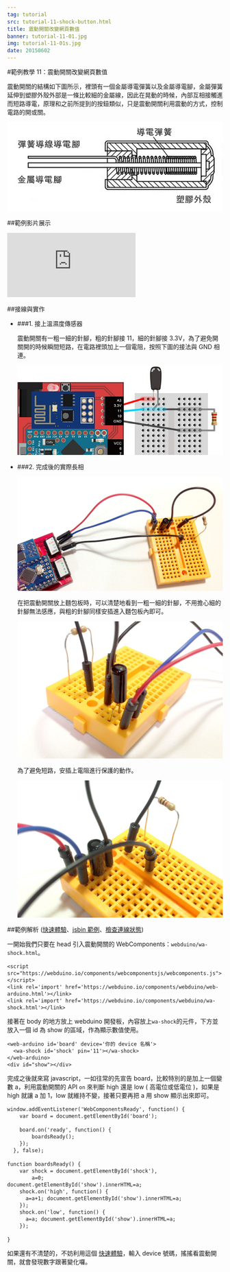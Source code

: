 ```yaml
---
tag: tutorial
src: tutorial-11-shock-button.html
title: 震動開關改變網頁數值
banner: tutorial-11-01.jpg
img: tutorial-11-01s.jpg
date: 20150602
---
```


<!-- @@master  = ../../_layout.html-->

<!-- @@block  =  meta-->

<title>範例教學 11：震動開關改變網頁數值 :::: Webduino = Web × Arduino</title>

<meta name="description" content="震動開關裡頭有一個金屬導電彈簧以及金屬導電腳，金屬彈簧延伸到塑膠外殼外部是一條比較細的金屬線，因此在晃動的時候，內部互相接觸進而短路導電，原理和之前所提到的按鈕類似，只是震動開關利用震動的方式，控制電路的開或關。">

<meta itemprop="description" content="震動開關裡頭有一個金屬導電彈簧以及金屬導電腳，金屬彈簧延伸到塑膠外殼外部是一條比較細的金屬線，因此在晃動的時候，內部互相接觸進而短路導電，原理和之前所提到的按鈕類似，只是震動開關利用震動的方式，控制電路的開或關。">

<meta property="og:description" content="震動開關裡頭有一個金屬導電彈簧以及金屬導電腳，金屬彈簧延伸到塑膠外殼外部是一條比較細的金屬線，因此在晃動的時候，內部互相接觸進而短路導電，原理和之前所提到的按鈕類似，只是震動開關利用震動的方式，控制電路的開或關。">

<meta property="og:title" content="範例教學 11：震動開關改變網頁數值" >

<meta property="og:url" content="https://webduino.io/tutorials/ttutorial-11-shock-button.html">

<meta property="og:image" content="https://webduino.io/img/tutorials/tutorial-11-01s.jpg">

<meta itemprop="image" content="https://webduino.io/img/tutorials/tutorial-11-01s.jpg">

<include src="../_include-tutorials.html"></include>

<!-- @@close-->



<!-- @@block  =  tutorials-->
#範例教學 11：震動開關改變網頁數值

震動開關的結構如下圖所示，裡頭有一個金屬導電彈簧以及金屬導電腳，金屬彈簧延伸到塑膠外殼外部是一條比較細的金屬線，因此在晃動的時候，內部互相接觸進而短路導電，原理和之前所提到的按鈕類似，只是震動開關利用震動的方式，控制電路的開或關。

![](../img/tutorials/tutorial-11-07.jpg)

##範例影片展示

<iframe class="youtube" src="https://www.youtube.com/embed/poVfvirqHY8" frameborder="0" allowfullscreen></iframe>

##接線與實作

- ###1. 接上溫濕度傳感器

	震動開關有一粗一細的針腳，粗的針腳接 11，細的針腳接 3.3V，為了避免開關開的時候瞬間短路，在電路裡頭加上一個電阻，按照下圖的接法與 GND 相連。

	![](../img/tutorials/tutorial-11-02.jpg)

- ###2. 完成後的實際長相

	![](../img/tutorials/tutorial-11-03.jpg)

	在把震動開關放上麵包板時，可以清楚地看到一粗一細的針腳，不用擔心細的針腳無法感應，與粗的針腳同樣安插進入麵包板內即可。

	![](../img/tutorials/tutorial-11-04.jpg)

	為了避免短路，安插上電阻進行保護的動作。

	![](../img/tutorials/tutorial-11-05.jpg)

##範例解析 ([快速體驗](http://webduinoio.github.io/samples/content/shock-button/index.html)、[jsbin 範例](http://bin.webduino.io/semi/edit?html,js,output)、[檢查連線狀態](https://webduino.io/device.html))

一開始我們只要在 head 引入震動開關的 WebComponents：`webduino/wa-shock.html`。

	<script src="https://webduino.io/components/webcomponentsjs/webcomponents.js"></script>
	<link rel='import' href='https://webduino.io/components/webduino/web-arduino.html'></link>
	<link rel='import' href='https://webduino.io/components/webduino/wa-shock.html'></link>

接著在 body 的地方放上 webduino 開發板，內容放上`wa-shock`的元件，下方並放入一個 id 為 show 的區域，作為顯示數值使用。

	<web-arduino id='board' device='你的 device 名稱'>
	  <wa-shock id='shock' pin='11'></wa-shock>
	</web-arduino>
	<div id="show"></div>

完成之後就來寫 javascript，一如往常的先宣告 board，比較特別的是加上一個變數 a，利用震動開關的 API `on` 來判斷 high 還是 low ( 高電位或低電位 )，如果是 high 就讓 a 加 1，low 就維持不變，接著只要再把 a 用 show 顯示出來即可。

	window.addEventListener('WebComponentsReady', function() {
	    var board = document.getElementById('board');

	    board.on('ready', function() {
	        boardsReady();
	    });
	  }, false);

	function boardsReady() {
	    var shock = document.getElementById('shock'),
	        a=0;
	document.getElementById('show').innerHTML=a;
	    shock.on('high', function() {
	      a=a+1; document.getElementById('show').innerHTML=a;
	    });
	    shock.on('low', function() {
	      a=a; document.getElementById('show').innerHTML=a;
	    });

	}

如果還有不清楚的，不妨利用這個 [快速體驗](http://webduinoio.github.io/samples/content/shock-button/index.html)，輸入 device 號碼，搖搖看震動開關，就會發現數字跟著變化囉。

<!-- @@close-->